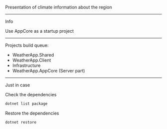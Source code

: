 Presentation of climate information about the region

---
Info

Use AppCore as a startup project

---
Projects build queue:

- WeatherApp.Shared
- WeatherApp.Client
- Infrastructure
- WeatherApp.AppCore (Server part)

---
Just in case

Check the dependencies

```sh
dotnet list package
```

Restore the dependencies

```sh
dotnet restore
```
